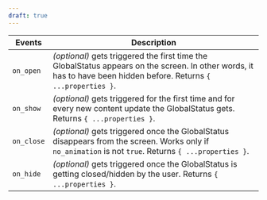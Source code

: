 ```yaml
---
draft: true
---
```


| Events     | Description                                                                                                                                                        |
| ---------- | ------------------------------------------------------------------------------------------------------------------------------------------------------------------ |
| `on_open`  | _(optional)_ gets triggered the first time the GlobalStatus appears on the screen. In other words, it has to have been hidden before. Returns `{ ...properties }`. |
| `on_show`  | _(optional)_ gets triggered for the first time and for every new content update the GlobalStatus gets. Returns `{ ...properties }`.                                |
| `on_close` | _(optional)_ gets triggered once the GlobalStatus disappears from the screen. Works only if `no_animation` is not `true`. Returns `{ ...properties }`.             |
| `on_hide`  | _(optional)_ gets triggered once the GlobalStatus is getting closed/hidden by the user. Returns `{ ...properties }`.                                               |
